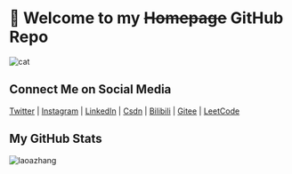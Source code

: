 # 👋 Welcome to my ~~Homepage~~ GitHub Repo 

![cat](https://girliemac.com/assets/images/articles/2016/08/dx-jamie-comic.jpg
)

## Connect Me on Social Media

[Twitter](https://twitter.com/laoazhang) 
| [Instagram](https://www.instagram.com/laoazhang/)
| [LinkedIn](https://linkedin.com/in/laoazhang)
| [Csdn](https://blog.csdn.net/bug_s)
| [Bilibili](https://space.bilibili.com/66068996)
| [Gitee](https://gitee.com/laoazhang)
| [LeetCode](https://leetcode.cn/u/laoazhang/)

## My GitHub Stats

<p><img align="center" src="https://github-readme-stats.vercel.app/api?username=laoazhang&show_icons=true&locale=en" alt="laoazhang" /> </p>

